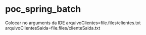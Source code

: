 # poc_spring_batch

Colocar no arguments da IDE
arquivoClientes=file.files/clientes.txt arquivoClientesSaida=file.files/clienteSaida.txt
